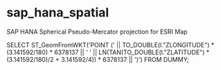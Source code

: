 # sap_hana_spatial
SAP HANA Spherical Pseudo-Mercator projection for ESRI Map


SELECT ST_GeomFromWKT('POINT (' || TO_DOUBLE(l."ZLONGITUDE") * (3.141592/180) * 6378137 
			|| ' ' || LN(TAN(TO_DOUBLE(l."ZLATITUDE")  * (3.141592/180)/2 + 3.141592/4)) * 6378137 || ')') FROM DUMMY;
